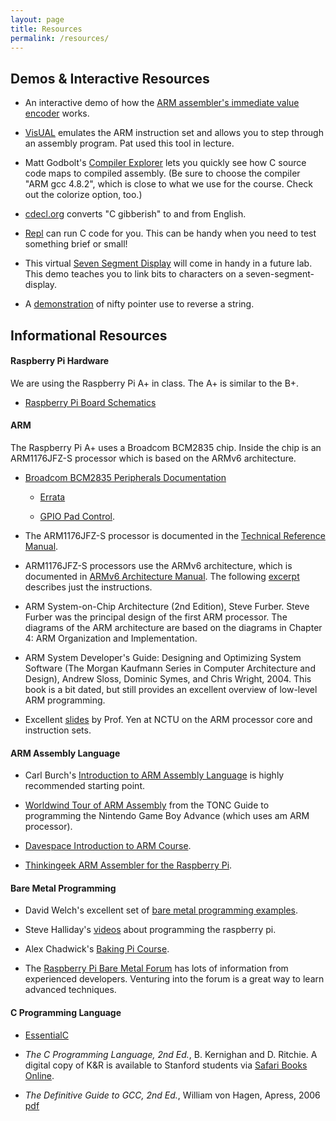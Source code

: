 ```yaml
---
layout: page
title: Resources
permalink: /resources/
---
```


## Demos & Interactive Resources

* An interactive demo of how the
[ARM assembler's immediate value encoder](https://alisdair.mcdiarmid.org/arm-immediate-value-encoding/#play-with-it) works.

* [VisUAL](http://salmanarif.bitbucket.org/visual/index.html)
emulates the ARM instruction set and allows you to step through an assembly program.
Pat used this tool in lecture.

* Matt Godbolt's [Compiler Explorer](http://gcc.godbolt.org/) lets you
  quickly see how C source code maps to compiled assembly. (Be sure to
  choose the compiler "ARM gcc 4.8.2", which is close to what we use
  for the course. Check out the colorize option, too.)

* [cdecl.org](http://cdecl.org/) converts "C gibberish" to and from
English.

* [Repl](https://repl.it/languages/c) can run C code for you.
This can be handy when you need to test something brief or small!

* This virtual [Seven Segment Display](http://www.uize.com/examples/seven-segment-display.html)
will come in handy in a future lab. This demo teaches you to link bits to characters on a seven-segment-display.

* A [demonstration](http://pgbovine.net/rosetta/c-demo.html) of nifty pointer use to reverse a string.

## Informational Resources

#### Raspberry Pi Hardware

We are using the Raspberry Pi A+ in class. The A+ is similar to the B+.

* [Raspberry Pi Board Schematics](https://github.com/raspberrypi/documentation/blob/master/hardware/raspberrypi/schematics/README.md)

#### ARM

The Raspberry Pi A+ uses a Broadcom BCM2835 chip. 
Inside the chip is an ARM1176JFZ-S processor 
which is based on the ARMv6 architecture.

* [Broadcom BCM2835 Peripherals Documentation](../readings/BCM2835-ARM-Peripherals.pdf )

  * [Errata](http://elinux.org/BCM2835_datasheet_errata)

  * [GPIO Pad Control](http://www.scribd.com/doc/101830961/GPIO-Pads-Control2).

* The ARM1176JFZ-S processor is documented in the 
[Technical Reference Manual](http://infocenter.arm.com/help/topic/com.arm.doc.ddi0301h/DDI0301H_arm1176jzfs_r0p7_trm.pdf).  

* ARM1176JFZ-S processors use the ARMv6 architecture,
which is documented in [ARMv6 Architecture Manual](../readings/armv6.pdf).
The following [excerpt](../readings/armisa.pdf)
describes just the instructions.


* ARM System-on-Chip Architecture (2nd Edition), Steve Furber.
Steve Furber was the principal design of the first ARM processor.
The diagrams of the ARM architecture are based on the diagrams
in Chapter 4: ARM Organization and Implementation.

* ARM System Developer's Guide: Designing and Optimizing System Software (The Morgan Kaufmann Series in Computer Architecture and Design), Andrew Sloss, Dominic Symes, and Chris Wright, 2004. This book is a bit dated, but still provides an excellent overview of low-level ARM programming.

* Excellent [slides](http://twins.ee.nctu.edu.tw/courses/ip_core_02/handout_pdf/Chapter_2.pdf) by Prof. Yen at NCTU on the ARM processor core and instruction sets.

#### ARM Assembly Language

* Carl Burch's [Introduction to ARM Assembly Language](http://www.toves.org/books/arm/) is highly recommended starting point.

* [Worldwind Tour of ARM Assembly](http://www.coranac.com/tonc/text/asm.htm) from the TONC Guide to programming the Nintendo Game Boy Advance (which uses am ARM processor).

* [Davespace Introduction to ARM Course](http://www.davespace.co.uk/arm/introduction-to-arm/index.html).

* [Thinkingeek ARM Assembler for the Raspberry Pi](http://thinkingeek.com/2013/01/09/arm-assembler-raspberry-pi-chapter-1/).

#### Bare Metal Programming

* David Welch's excellent set of [bare metal programming examples](https://github.com/dwelch67/raspberrypi).

* Steve Halliday's [videos](http://computersciencevideos.org/Raspberry-Pi/Raspberry-Pi-Setup) about programming the raspberry pi.

* Alex Chadwick's [Baking Pi Course](http://www.cl.cam.ac.uk/projects/raspberrypi/tutorials/os/).

* The [Raspberry Pi Bare Metal Forum](http://www.raspberrypi.org/forums/viewforum.php?f=72) has lots of information from experienced developers. Venturing into the forum is a great way to learn advanced techniques. 

#### C Programming Language

* [EssentialC](http://cslibrary.stanford.edu/101)

* *The C Programming Language, 2nd Ed.*, B. Kernighan and D. Ritchie.
A digital copy of K&R is available to Stanford students via 
[Safari Books Online](http://proquest.safaribooksonline.com.ezproxy.stanford.edu/book/programming/c/9780133086249).

* *The Definitive Guide to GCC, 2nd Ed.*, William von Hagen, Apress, 2006
[pdf](http://sensperiodit.files.wordpress.com/2011/04/hagen-the-definitive-guide-to-gcc-2e-apress-2006.pdf)
